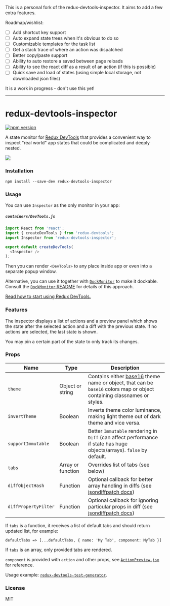 This is a personal fork of the redux-devtools-inspector. It aims to add a few extra features.

Roadmap/wishlist:

- [ ] Add shortcut key support
- [ ] Auto expand state trees when it's obvious to do so
- [ ] Customizable templates for the task list
- [ ] Get a stack trace of where an action was dispatched
- [ ] Better copy/paste support
- [ ] Ability to auto restore a saved between page reloads
- [ ] Ability to see the react diff as a result of an action (if this is possible)
- [ ] Quick save and load of states (using simple local storage, not downloaded json files) 

It is a work in progress - don't use this yet!

----------

# redux-devtools-inspector

[![npm version](https://badge.fury.io/js/redux-devtools-inspector.svg)](https://badge.fury.io/js/redux-devtools-inspector)

A state monitor for [Redux DevTools](https://github.com/gaearon/redux-devtools) that provides a convenient way to inspect "real world" app states that could be complicated and deeply nested.

![](https://raw.githubusercontent.com/alexkuz/redux-devtools-inspector/master/demo.gif)

### Installation

```
npm install --save-dev redux-devtools-inspector
```

### Usage

You can use `Inspector` as the only monitor in your app:

##### `containers/DevTools.js`

```js
import React from 'react';
import { createDevTools } from 'redux-devtools';
import Inspector from 'redux-devtools-inspector';

export default createDevTools(
  <Inspector />
);
```

Then you can render `<DevTools>` to any place inside app or even into a separate popup window.

Alternative, you can use it together with [`DockMonitor`](https://github.com/gaearon/redux-devtools-dock-monitor) to make it dockable.  
Consult the [`DockMonitor` README](https://github.com/gaearon/redux-devtools-dock-monitor) for details of this approach.

[Read how to start using Redux DevTools.](https://github.com/gaearon/redux-devtools)

### Features

The inspector displays a list of actions and a preview panel which shows the state after the selected action and a diff with the previous state. If no actions are selected, the last state is shown.

You may pin a certain part of the state to only track its changes.

### Props

Name               | Type             | Description
------------------ | ---------------- | -------------
`theme`            | Object or string | Contains either [base16](https://github.com/chriskempson/base16) theme name or object, that can be `base16` colors map or object containing classnames or styles.
`invertTheme`      | Boolean          | Inverts theme color luminance, making light theme out of dark theme and vice versa.
`supportImmutable` | Boolean          | Better `Immutable` rendering in `Diff` (can affect performance if state has huge objects/arrays). `false` by default.
`tabs`             | Array or function | Overrides list of tabs (see below)
`diffObjectHash`   | Function         | Optional callback for better array handling in diffs (see [jsondiffpatch docs](https://github.com/benjamine/jsondiffpatch/blob/master/docs/arrays.md))
`diffPropertyFilter` | Function       | Optional callback for ignoring particular props in diff (see [jsondiffpatch docs](https://github.com/benjamine/jsondiffpatch#options))


If `tabs` is a function, it receives a list of default tabs and should return updated list, for example:
```
defaultTabs => [...defaultTabs, { name: 'My Tab', component: MyTab }]
```
If `tabs` is an array, only provided tabs are rendered.

`component` is provided with `action` and other props, see [`ActionPreview.jsx`](src/ActionPreview.jsx#L42) for reference.

Usage example: [`redux-devtools-test-generator`](https://github.com/zalmoxisus/redux-devtools-test-generator#containersdevtoolsjs).

### License

MIT
